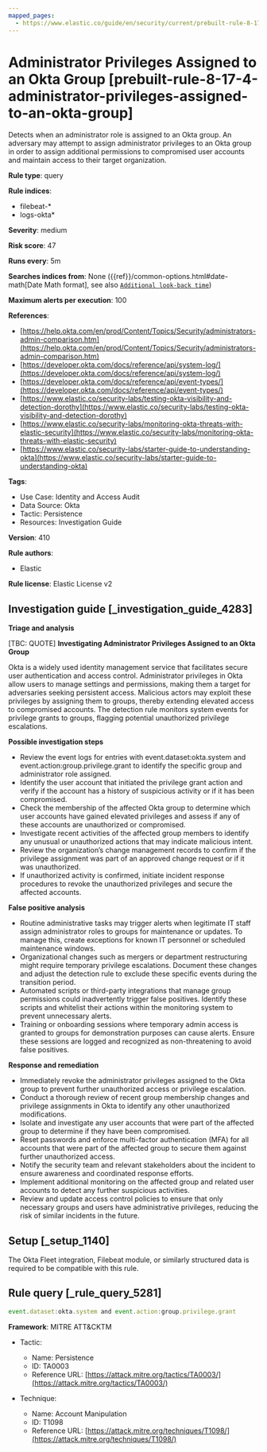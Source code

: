 ```yaml
---
mapped_pages:
  - https://www.elastic.co/guide/en/security/current/prebuilt-rule-8-17-4-administrator-privileges-assigned-to-an-okta-group.html
---
```


# Administrator Privileges Assigned to an Okta Group [prebuilt-rule-8-17-4-administrator-privileges-assigned-to-an-okta-group]

Detects when an administrator role is assigned to an Okta group. An adversary may attempt to assign administrator privileges to an Okta group in order to assign additional permissions to compromised user accounts and maintain access to their target organization.

**Rule type**: query

**Rule indices**:

* filebeat-*
* logs-okta*

**Severity**: medium

**Risk score**: 47

**Runs every**: 5m

**Searches indices from**: None ({{ref}}/common-options.html#date-math[Date Math format], see also [`Additional look-back time`](docs-content://solutions/security/detect-and-alert/create-detection-rule.md#rule-schedule))

**Maximum alerts per execution**: 100

**References**:

* [https://help.okta.com/en/prod/Content/Topics/Security/administrators-admin-comparison.htm](https://help.okta.com/en/prod/Content/Topics/Security/administrators-admin-comparison.htm)
* [https://developer.okta.com/docs/reference/api/system-log/](https://developer.okta.com/docs/reference/api/system-log/)
* [https://developer.okta.com/docs/reference/api/event-types/](https://developer.okta.com/docs/reference/api/event-types/)
* [https://www.elastic.co/security-labs/testing-okta-visibility-and-detection-dorothy](https://www.elastic.co/security-labs/testing-okta-visibility-and-detection-dorothy)
* [https://www.elastic.co/security-labs/monitoring-okta-threats-with-elastic-security](https://www.elastic.co/security-labs/monitoring-okta-threats-with-elastic-security)
* [https://www.elastic.co/security-labs/starter-guide-to-understanding-okta](https://www.elastic.co/security-labs/starter-guide-to-understanding-okta)

**Tags**:

* Use Case: Identity and Access Audit
* Data Source: Okta
* Tactic: Persistence
* Resources: Investigation Guide

**Version**: 410

**Rule authors**:

* Elastic

**Rule license**: Elastic License v2

## Investigation guide [_investigation_guide_4283]

**Triage and analysis**

[TBC: QUOTE]
**Investigating Administrator Privileges Assigned to an Okta Group**

Okta is a widely used identity management service that facilitates secure user authentication and access control. Administrator privileges in Okta allow users to manage settings and permissions, making them a target for adversaries seeking persistent access. Malicious actors may exploit these privileges by assigning them to groups, thereby extending elevated access to compromised accounts. The detection rule monitors system events for privilege grants to groups, flagging potential unauthorized privilege escalations.

**Possible investigation steps**

* Review the event logs for entries with event.dataset:okta.system and event.action:group.privilege.grant to identify the specific group and administrator role assigned.
* Identify the user account that initiated the privilege grant action and verify if the account has a history of suspicious activity or if it has been compromised.
* Check the membership of the affected Okta group to determine which user accounts have gained elevated privileges and assess if any of these accounts are unauthorized or compromised.
* Investigate recent activities of the affected group members to identify any unusual or unauthorized actions that may indicate malicious intent.
* Review the organization’s change management records to confirm if the privilege assignment was part of an approved change request or if it was unauthorized.
* If unauthorized activity is confirmed, initiate incident response procedures to revoke the unauthorized privileges and secure the affected accounts.

**False positive analysis**

* Routine administrative tasks may trigger alerts when legitimate IT staff assign administrator roles to groups for maintenance or updates. To manage this, create exceptions for known IT personnel or scheduled maintenance windows.
* Organizational changes such as mergers or department restructuring might require temporary privilege escalations. Document these changes and adjust the detection rule to exclude these specific events during the transition period.
* Automated scripts or third-party integrations that manage group permissions could inadvertently trigger false positives. Identify these scripts and whitelist their actions within the monitoring system to prevent unnecessary alerts.
* Training or onboarding sessions where temporary admin access is granted to groups for demonstration purposes can cause alerts. Ensure these sessions are logged and recognized as non-threatening to avoid false positives.

**Response and remediation**

* Immediately revoke the administrator privileges assigned to the Okta group to prevent further unauthorized access or privilege escalation.
* Conduct a thorough review of recent group membership changes and privilege assignments in Okta to identify any other unauthorized modifications.
* Isolate and investigate any user accounts that were part of the affected group to determine if they have been compromised.
* Reset passwords and enforce multi-factor authentication (MFA) for all accounts that were part of the affected group to secure them against further unauthorized access.
* Notify the security team and relevant stakeholders about the incident to ensure awareness and coordinated response efforts.
* Implement additional monitoring on the affected group and related user accounts to detect any further suspicious activities.
* Review and update access control policies to ensure that only necessary groups and users have administrative privileges, reducing the risk of similar incidents in the future.


## Setup [_setup_1140]

The Okta Fleet integration, Filebeat module, or similarly structured data is required to be compatible with this rule.


## Rule query [_rule_query_5281]

```js
event.dataset:okta.system and event.action:group.privilege.grant
```

**Framework**: MITRE ATT&CKTM

* Tactic:

    * Name: Persistence
    * ID: TA0003
    * Reference URL: [https://attack.mitre.org/tactics/TA0003/](https://attack.mitre.org/tactics/TA0003/)

* Technique:

    * Name: Account Manipulation
    * ID: T1098
    * Reference URL: [https://attack.mitre.org/techniques/T1098/](https://attack.mitre.org/techniques/T1098/)



